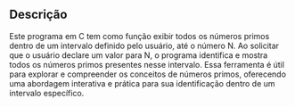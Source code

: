 ## Descrição
Este programa em C tem como função exibir todos os números primos dentro de um intervalo definido pelo usuário, até o número N. Ao solicitar que o usuário declare um valor para N, o programa identifica e mostra todos os números primos presentes nesse intervalo. Essa ferramenta é útil para explorar e compreender os conceitos de números primos, oferecendo uma abordagem interativa e prática para sua identificação dentro de um intervalo específico.
